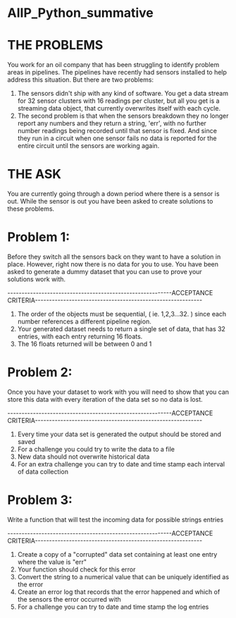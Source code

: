 # AIIP_Python_summative
# THE PROBLEMS
You work for an oil company that has been struggling to identify problem areas in pipelines. The pipelines have recently had sensors installed to help address this situation. But there are two problems:

1. The sensors didn't ship with any kind of software. You get a data stream for 32 sensor clusters with 16 readings per cluster, but all you get is a streaming data object, that currently overwrites itself with each cycle.
2. The second problem is that when the sensors breakdown they no longer report any numbers and they return a string, 'err', with no further number readings being recorded until that sensor is fixed. And since they run in a circuit when one sensor fails no data is reported for the entire circuit until the sensors are working again.
# THE ASK
You are currently going through a down period where there is a sensor is out. While the sensor is out you have been asked to create solutions to these problems. 

# Problem 1:
Before they switch all the sensors back on they want to have a solution in place. However, right now there is no data for you to use. You have been asked to generate a dummy dataset that you can use to prove your solutions work with.

----------------------------------------------------------ACCEPTANCE CRITERIA-----------------------------------------------------------

1. The order of the objects must be sequential, ( ie. 1,2,3...32. ) since each number references a different pipeline region.
2. Your generated dataset needs to return a single set of data, that has 32 entries, with each entry returning 16 floats. 
3. The 16 floats returned will be between 0 and 1
# Problem 2:
Once you have your dataset to work with you will need to show that you can store this data with every iteration of the data set so no data is lost.

----------------------------------------------------------ACCEPTANCE CRITERIA-----------------------------------------------------------
1. Every time your data set is generated the output should be stored and saved
2. For a challenge you could try to write the data to a file
3. New data should not overwrite historical data
4. For an extra challenge you can try to date and time stamp each interval of data collection
# Problem 3:
Write a function that will test the incoming data for possible strings entries

----------------------------------------------------------ACCEPTANCE CRITERIA-----------------------------------------------------------
1. Create a copy of a "corrupted" data set containing at least one entry where the value is "err"
2. Your function should check for this error
3. Convert the string to a numerical value that can be uniquely identified as the error
4. Create an error log that records that the error happened and which of the sensors the error occurred with
5. For a challenge you can try to date and time stamp the log entries
